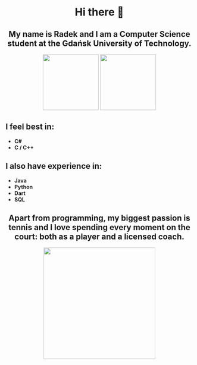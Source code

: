 <div align="center">

# Hi there 👋

## My name is Radek and I am a Computer Science student at the Gdańsk University of Technology.

<img height="150" src="https://github-readme-stats.vercel.app/api?username=Hunrax&theme=light&hide_border=false&count_private=true"/>
<img height="150" src="https://streak-stats.demolab.com?user=Hunrax&theme=light&date_format=j%20M%5B%20Y%5D"/>
</div>
  
## I feel best in:
* **C#**
* **C / C++**

## I also have experience in:
* **Java**
* **Python**
* **Dart**
* **SQL**

<div align="center">

## Apart from programming, my biggest passion is tennis and I love spending every moment on the court: both as a player and a licensed coach.
<img height="300" src="https://github.com/user-attachments/assets/adc1f34a-acbf-4363-9ffc-9e178b8c7482"/>
</div>




<!--
**Hunrax/Hunrax** is a ✨ _special_ ✨ repository because its `README.md` (this file) appears on your GitHub profile.

Here are some ideas to get you started:

- 🔭 I’m currently working on ...
- 🌱 I’m currently learning ...
- 👯 I’m looking to collaborate on ...
- 🤔 I’m looking for help with ...
- 💬 Ask me about ...
- 📫 How to reach me: ...
- 😄 Pronouns: ...
- ⚡ Fun fact: ...
-->
